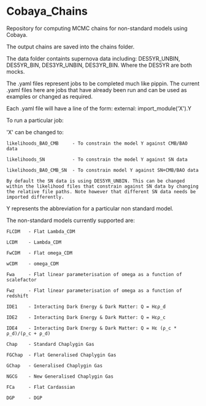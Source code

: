 # Cobaya_Chains
Repository for computing MCMC chains for non-standard models using Cobaya.

The output chains are saved into the chains folder.

The data folder containts supernova data including: DES5YR_UNBIN, DES5YR_BIN, DES3YR_UNBIN, DES3YR_BIN. Where the DES5YR are both mocks.

The .yaml files represent jobs to be completed much like pippin. 
The current .yaml files here are jobs that have already been run and can be used as examples or changed as required.

Each .yaml file will have a line of the form:
  external: import_module('X').Y

To run a particular job:

'X' can be changed to:

    likelihoods_BAO_CMB     - To constrain the model Y against CMB/BAO data
  
    likelihoods_SN          - To constrain the model Y against SN data
  
    likelihoods_BAO_CMB_SN  - To constrain model Y against SN+CMB/BAO data
    
    By default the SN data is using DES5YR_UNBIN. This can be changed within the likelihood files that constrain against SN data by changing the relative file paths. Note however that different SN data needs be imported differently.
  
  
  Y represents the abbreviation for a particular non standard model. 
  
  The non-standard models currently supported are:
  
    FLCDM   - Flat Lambda_CDM
    
    LCDM    - Lambda_CDM
    
    FwCDM   - Flat omega_CDM
    
    wCDM    - omega_CDM
    
    Fwa     - Flat linear parameterisation of omega as a function of scalefactor
    
    Fwz     - Flat linear parameterisation of omega as a function of redshift
    
    IDE1    - Interacting Dark Energy & Dark Matter: Q = Hερ_d
    
    IDE2    - Interacting Dark Energy & Dark Matter: Q = Hερ_c
    
    IDE4    - Interacting Dark Energy & Dark Matter: Q = Hε (ρ_c * ρ_d)/(ρ_c + ρ_d)
    
    Chap    - Standard Chaplygin Gas
    
    FGChap  - Flat Generalised Chaplygin Gas
    
    GChap   - Generalised Chaplygin Gas
    
    NGCG    - New Generalised Chaplygin Gas
    
    FCa     - Flat Cardassian 
    
    DGP     - DGP 
